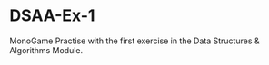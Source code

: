 # DSAA-Ex-1
MonoGame Practise with the first exercise in the Data Structures &amp; Algorithms Module.
